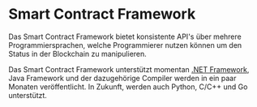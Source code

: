 # Smart Contract Framework

Das Smart Contract Framework bietet konsistente API's über mehrere Programmiersprachen, welche Programmierer nutzen können um den Status in der Blockchain zu manipulieren.

Das Smart Contract Framework unterstützt momentan [.NET Framework](fw/dotnet.md), Java Framework und der dazugehörige Compiler werden in ein paar Monaten veröffentlicht. In Zukunft, werden auch Python, C/C++ und Go unterstützt.
